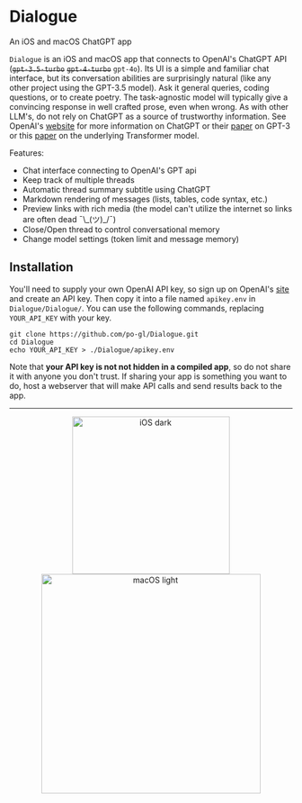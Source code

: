# Dialogue
An iOS and macOS ChatGPT app

`Dialogue` is an iOS and macOS app that connects to OpenAI's ChatGPT API (~~`gpt-3.5-turbo`~~ ~~`gpt-4-turbo`~~ `gpt-4o`).
Its UI is a simple and familiar chat interface, but its conversation abilities are surprisingly natural (like any other project using the GPT-3.5 model). Ask it general queries, coding questions, or to create poetry. The task-agnostic model will typically give a convincing response in well crafted prose, even when wrong. As with other LLM's, do not rely on ChatGPT as a source of trustworthy information. See OpenAI's [website](https://openai.com/blog/chatgpt) for more information on ChatGPT or their [paper](https://arxiv.org/pdf/2005.14165.pdf) on GPT-3 or this [paper](https://arxiv.org/abs/1706.03762) on the underlying Transformer model.

Features:
- Chat interface connecting to OpenAI's GPT api
- Keep track of multiple threads
- Automatic thread summary subtitle using ChatGPT
- Markdown rendering of messages (lists, tables, code syntax, etc.)
- Preview links with rich media (the model can't utilize the internet so links are often dead ¯\\\_(ツ)_/¯)
- Close/Open thread to control conversational memory
- Change model settings (token limit and message memory)

## Installation

You'll need to supply your own OpenAI API key, so sign up on OpenAI's [site](https://platform.openai.com/docs/introduction) and create an API key. Then copy it into a file named `apikey.env` in `Dialogue/Dialogue/`. You can use the following commands, replacing `YOUR_API_KEY` with your key.

```
git clone https://github.com/po-gl/Dialogue.git
cd Dialogue
echo YOUR_API_KEY > ./Dialogue/apikey.env
```

Note that **your API key is not not hidden in a compiled app**, so do not share it with anyone you don't trust. If sharing your app is something you want to do, host a webserver that will make API calls and send results back to the app.

---

<p align="middle"> 
  <img align="center" width="280" alt="iOS dark" src="https://user-images.githubusercontent.com/42399205/235488531-050e36a3-02d1-4f9a-aad3-235cfc871b42.png">
  <img align="center" width="390" alt="macOS light" src="https://user-images.githubusercontent.com/42399205/235489112-a42420bc-05a4-4e9e-a56d-49a23a3feabb.png">
</p>
